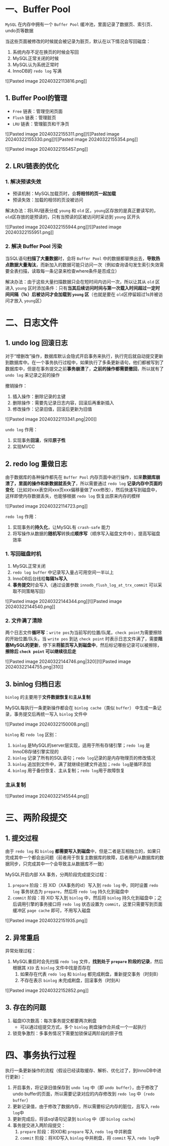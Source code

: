 # 一、Buffer Pool

`MySQL` 在内存中拥有一个 `Buffer Pool` 缓冲池，里面记录了数据页、索引页、undo页等数据

当这些页面被修改的时候就会被记录为脏页，默认在以下情况会写回磁盘：

1. 系统内存不足在换页的时候会写回
2. MySQL正常关闭的时候
3. MySQL认为系统正常时
4. InnoDB的 `redo log` 写满

![[Pasted image 20240322113816.png]]

## 1. Buffer Pool的管理

* `Free` 链表：管理空闲页面
* `Flush` 链表：管理脏页
* `LRU` 链表：管理脏页和干净页

![[Pasted image 20240322155311.png]]![[Pasted image 20240322155330.png]]![[Pasted image 20240322155354.png]]

![[Pasted image 20240322155457.png]]

## 2. LRU链表的优化

### 1. 解决预读失效

* 预读机制：MySQL加载页时，会**将相邻的页一起加载**
* 预读失效：加载的相邻的页没被访问

解决办法：将LRU链表分成 `young` 和 `old` 区，`young`区存放的是真正要读写的，`old`区存放的是预读的，只有当预读的区被访问时采访到 `young` 区开头

![[Pasted image 20240322155944.png]]![[Pasted image 20240322155951.png]]

### 2. 解决 Buffer Pool 污染

当SQL语句**扫描了大量数据**时，会将 `Buffer Pool` 中的数据都替换出去，**导致热点数据大量淘汰**，而新加入的数据可能只访问一次（例如查询语句发生索引失效需要全表扫描，读取每一条记录来检查where条件是否成立）

解决办法：由于这些大量扫描数据只会在短时间内访问一次，所以让其从 `old` 区进入 `young` 区时添加条件：只有**当其后续访问时间与第一次载入时间超过一定时间间隔（1s）后被访问才会加载到 `young` 区**（也就是要在 `old`区停留超过1s并被访问才放入 `young`区）

# 二、日志文件

## 1. undo log 回滚日志

对于“增删改”操作，数据库默认会隐式开启事务来执行，执行完后就自动提交更新到数据库中。在一个事务执行过程中，如果执行了多条更新语句，他们都被写到了数据库中，但是在事务提交之前**事务崩溃**了，**之前的操作都需要撤回**，所以就有了 `undo log` 来记录之前的操作

撤销操作：

1. 插入操作：删除记录的主键
2. 删除操作：需要先记录日志内容，回滚后再重新插入
3. 修改操作：记录旧值，回滚后更新为旧值

![[Pasted image 20240322113341.png|200]]

`undo log` 作用：

1. 实现事务**回滚**，保障**原子性**
2. 实现MVCC

## 2. redo log 重做日志

由于数据库的各种操作都先在 `Buffer Pool` 内存页面中进行操作，如果**数据库崩溃了，里面的操作和新数据就丢失了**，所以需要通过 `redo log` **记录内存中页面的变化**（比如对xxx表空间xxx页xxx偏移量做了xxx修改），然后快速写到磁盘中，这样即使内存数据丢失，也能够根据 `redo log` 恢复出原来内存的模样

![[Pasted image 20240322114723.png]]

`redo log` 作用：

1. 实现事务的**持久化**，让MySQL有 `crash-safe` 能力
2. 将写操作从数据的**随机写**转换成**顺序写**（顺序写入磁盘文件中），提高写磁盘效率

### 1. 写回磁盘时机

1. MySQL正常关闭
2. `redo log buffer` 中记录写入量占可用空间一半以上
3. InnoDB后台线程**每隔1s写入**
4. **事务提交**时会写入（通过设置参数 `innodb_flush_log_at_trx_commit` 可以采取不同策略写回）

![[Pasted image 20240322144344.png]]![[Pasted image 20240322144540.png]]

### 2. 文件满了清除

两个日志文件**循环写**：`write pos`为当前写的位置/队尾，`check point`为需要擦除的开始位置/队头，当 `write pos` 到达 `check point` 时表示日志文件满了，需要**阻塞MySQL的更新**，停下来**将脏页写入到磁盘中**，然后标记哪些记录可以被擦除，**擦除后 `check point` 可以继续往后走**

![[Pasted image 20240322144746.png|320]]![[Pasted image 20240322144755.png|310]]

## 3. binlog 归档日志

`binlog` 的主要用于**文件数据恢复**和**主从复制**

MySQL每执行一条更新操作都会在 `binlog cache`（类似 `buffer`） 中生成一条记录，事务提交后再统一写入 `binlog` 文件中

![[Pasted image 20240322150008.png]]

`binlog` 和 `redo log` 区别：

1. `binlog` 是MySQL的server层实现，适用于所有存储引擎；`redo log` 是InnoDB存储引擎实现的 
2. `binlog` 记录了所有的SQL语句；`redo log`记录的是内存物理页的修改情况
3. `binlog` 追加到文件中，满了就继续创建文件追加；`redo log`是循环添加
4. `binlog` 用于备份恢复、主从复制；`redo log`用于故障恢复

### 主从复制

![[Pasted image 20240322145544.png]]

# 三、两阶段提交

## 1. 提交过程

由于 `redo log` 和 `binlog` **都需要写入到磁盘**中，但是二者是互相独立的，如果只完成其中一个都会出问题（前者用于恢复主数据库的故障，后者用户从数据库的数据同步，只完成其中一个会导致主从数据库不一致）

MySQL开启内部 XA 事务，分两阶段完成提交过程：

1. `prepare` 阶段：将 XID（XA事务的id）写入到 `redo log` 中，同时设置 `redo log` 事务状态为 `prepare`，然后将 `redo log` 持久化到磁盘中
2. `commit` 阶段：将 XID 写入到 `binlog` 中，然后将 `binlog` 持久化到磁盘中；之后调用引擎的事务接口将 `redo log` 状态设置为 `commit`，这里只需要写到页面缓冲区 `page cache` 即可，不用写入磁盘

![[Pasted image 20240322151935.png]]

## 2. 异常重启

异常处理过程：

1. MySQL重启时会先扫描 `redo log` 文件，**找到处于 `prepare` 阶段的记录**，然后根据其 `XID` 去 `binlog` 文件中找是否存在
	1. 如果存在代表 `redo log` 和 `binlog` 都完成刷盘，重新提交事务（时刻B）
	2. 不存在表示 `binlog` 未完成刷盘，回滚事务（时刻A）

![[Pasted image 20240322152852.png]]

## 3. 存在的问题

1. 磁盘IO次数高：每次事务提交都要两次刷盘
	* 可以通过组提交方式，多个 `binlog` 刷盘操作合并成一个一起执行
2. 锁竞争激烈：多事务情况下需要加锁保证两阶段的原子性

# 四、事务执行过程

执行一条更新操作的流程（假设已经读取缓存、解析、优化过了，到InnoDB中进行更新）：

1. 开启事务，将记录旧值保存到 `undo log` 中（即 `undo buffer`），由于修改了undo buffer的页面，所以需要记录对应的内存修改到 `redo log` 中（`redo buffer`）
2. 更新记录值，由于修改了数据内存，所以需要标记内存的脏位，且写入 `redo log`中
3. 更新完成后，将该sql语句记录到 `binlog` 中（即 `binlog cache`）
4. 事务提交进入两阶段提交：
	1. `prepare` 阶段：将XID和 `prepare` 写入 `redo log` 中并刷盘
	2. `commit` 阶段：将XID写入 `binlog` 中并刷盘，将 `commit` 写入 `redo log`中
